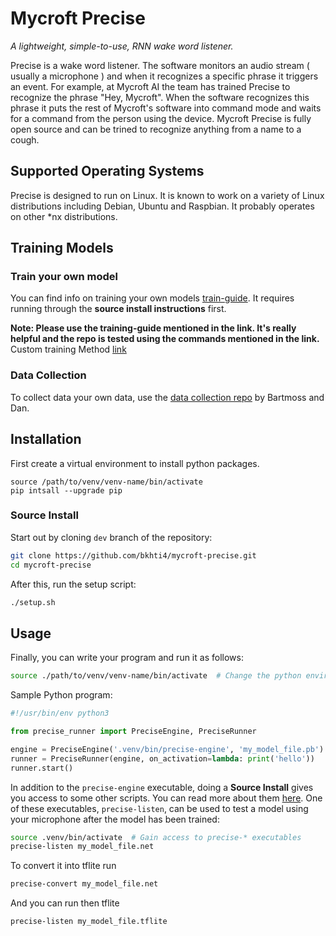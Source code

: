 # Mycroft Precise

*A lightweight, simple-to-use, RNN wake word listener.*

Precise is a wake word listener.  The software monitors an audio stream ( usually a microphone ) and when it recognizes a specific phrase it triggers an event.  For example, at Mycroft AI the team has trained Precise to recognize the phrase "Hey, Mycroft".  When the software recognizes this phrase it puts the rest of Mycroft's software into command mode and waits for a command from the person using the device.  Mycroft Precise is fully open source and can be trined to recognize anything from a name to a cough.

## Supported Operating Systems

Precise is designed to run on Linux.  It is known to work on a variety of Linux distributions including Debian, Ubuntu and Raspbian.  It probably operates on other \*nx distributions.

## Training Models

### Train your own model

You can find info on training your own models [train-guide](https://github.com/MycroftAI/mycroft-precise/wiki/Training-your-own-wake-word#how-to-train-your-own-wake-word). It requires
running through the **source install instructions** first.

**Note: Please use the training-guide mentioned in the link. It's really helpful and the repo is tested using the commands mentioned in the link.**
Custom training Method [link](https://github.com/MycroftAI/mycroft-precise/wiki/Training-your-own-wake-word#how-to-train-your-own-wake-word)

### Data Collection

To collect data your own data, use the [data collection repo](https://github.com/AmateurAcademic/wakeword-recorder-py.git) by Bartmoss and Dan. 


## Installation

First create a virtual environment to install python packages.

```python3 -m venv venv-name
source /path/to/venv/venv-name/bin/activate
pip intsall --upgrade pip
```

### Source Install

Start out by cloning `dev` branch of the repository:

```bash
git clone https://github.com/bkhti4/mycroft-precise.git
cd mycroft-precise
```

After this, run the setup script:

```bash
./setup.sh
```
## Usage

Finally, you can write your program and run it as follows:
```bash
source ./path/to/venv/venv-name/bin/activate  # Change the python environment to include precise library
```

Sample Python program:
```python
#!/usr/bin/env python3

from precise_runner import PreciseEngine, PreciseRunner

engine = PreciseEngine('.venv/bin/precise-engine', 'my_model_file.pb')
runner = PreciseRunner(engine, on_activation=lambda: print('hello'))
runner.start()
```

In addition to the `precise-engine` executable, doing a **Source Install** gives you
access to some other scripts. You can read more about them [here][executables].
One of these executables, `precise-listen`, can be used to test a model using
your microphone after the model has been trained:

[executables]:https://github.com/MycroftAI/mycroft-precise/wiki/Training-your-own-wake-word#how-to-train-your-own-wake-word

```bash
source .venv/bin/activate  # Gain access to precise-* executables
precise-listen my_model_file.net
```

To convert it into tflite run

```bash
precise-convert my_model_file.net
```

And you can run then tflite

```bash
precise-listen my_model_file.tflite
```
